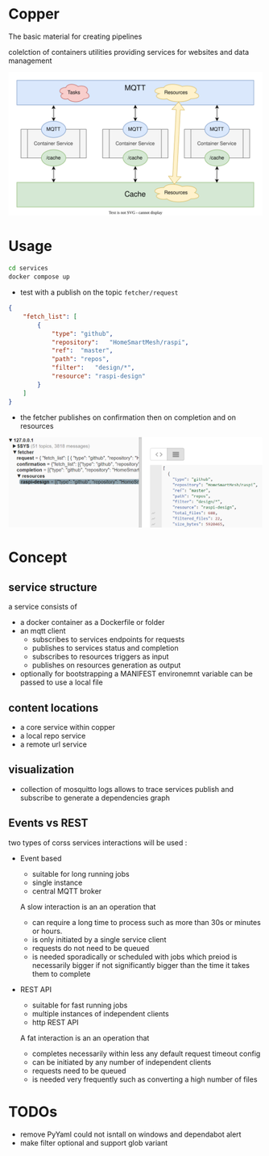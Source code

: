 # Copper
The basic material for creating pipelines

colelction of containers utilities providing services for websites and data management

![concept](./design/concept.drawio.svg)

# Usage
```bash
cd services
docker compose up
```

* test with a publish on the topic `fetcher/request`

```json
{
    "fetch_list": [
        {
            "type": "github",
            "repository":   "HomeSmartMesh/raspi",
            "ref":  "master",
            "path": "repos",
            "filter":   "design/*",
            "resource": "raspi-design"
        }
    ]
}
```

* the fetcher publishes on confirmation then on completion and on resources

![Broker](./design/broker.png)

# Concept

## service structure
a service consists of
* a docker container as a Dockerfile or folder
* an mqtt client
    * subscribes to services endpoints for requests
    * publishes to services status and completion
    * subscribes to resources triggers as input
    * publishes on resources generation as output
* optionally for bootstrapping a MANIFEST environemnt variable can be passed to use a local file

## content locations
* a core service within copper
* a local repo service
* a remote url service

## visualization
* collection of mosquitto logs allows to trace services publish and subscribe to generate a dependencies graph

## Events vs REST
two types of corss services interactions will be used :
* Event based
    * suitable for long running jobs
    * single instance
    * central MQTT broker

    A slow interaction is an an operation that
    * can require a long time to process such as more than 30s or minutes or hours.
    * is only initiated by a single service client
    * requests do not need to be queued
    * is needed sporadically or scheduled with jobs which preiod is necessarily bigger if not significantly bigger than the time it takes them to complete

* REST API
    * suitable for fast running jobs
    * multiple instances of independent clients
    * http REST API

    A fat interaction is an an operation that
    * completes necessarily within less any default request timeout config
    * can be initiated by any number of independent clients
    * requests need to be queued
    * is needed very frequently such as converting a high number of files


# TODOs
* remove PyYaml could not isntall on windows and dependabot alert
* make filter optional and support glob variant
